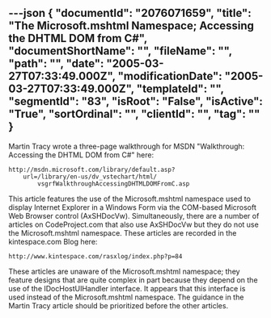 ---json
{
  "documentId": "2076071659",
  "title": "The Microsoft.mshtml Namespace; Accessing the DHTML DOM from C#",
  "documentShortName": "",
  "fileName": "",
  "path": "",
  "date": "2005-03-27T07:33:49.000Z",
  "modificationDate": "2005-03-27T07:33:49.000Z",
  "templateId": "",
  "segmentId": "83",
  "isRoot": "False",
  "isActive": "True",
  "sortOrdinal": "",
  "clientId": "",
  "tag": ""
}
---

Martin Tracy wrote a three-page walkthrough for MSDN &quot;Walkthrough: Accessing the DHTML DOM from C#&quot; here:

    http://msdn.microsoft.com/library/default.asp?
        url=/library/en-us/dv_vstechart/html/
            vsgrfWalkthroughAccessingDHTMLDOMFromC.asp

This article features the use of the Microsoft.mshtml namespace used to display Internet Explorer in a Windows Form via the COM-based Microsoft Web Browser control (AxSHDocVw). Simultaneously, there are a number of articles on CodeProject.com that also use AxSHDocVw but they do not use the Microsoft.mshtml namespace. These articles are recorded in the kintespace.com Blog here:

    http://www.kintespace.com/rasxlog/index.php?p=84

These articles are unaware of the Microsoft.mshtml namespace; they feature designs that are quite complex in part because they depend on the use of the IDocHostUIHandler interface. It appears that this interface is used instead of the Microsoft.mshtml namespace. The guidance in the Martin Tracy article should be prioritized before the other articles.
